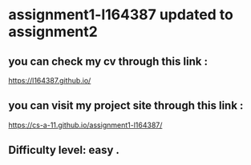 # assignment1-l164387 updated to assignment2
## you can check my cv through this link :
https://l164387.github.io/

## you can visit my project site through this link :
https://cs-a-11.github.io/assignment1-l164387/

## Difficulty level: easy .

